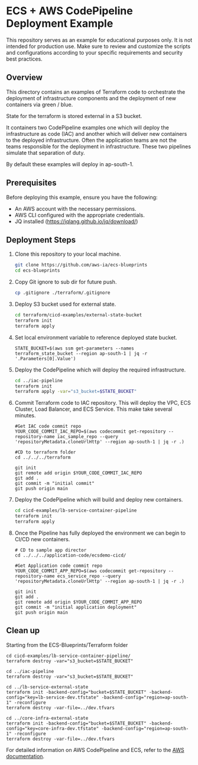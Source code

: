 # ECS + AWS CodePipeline Deployment Example

This repository serves as an example for educational purposes only. It is not intended for production use. Make sure to review and customize the scripts and configurations according to your specific requirements and security best practices.

## Overview

This directory contains an examples of Terraform code to orchestrate the deployment of infrastructure components and the deployment of new containers via green / blue.

State for the terraform is stored external in a S3 bucket.

It containers two CodePipeline examples one which will deploy the infrastructure as code (IAC) and another which will deliver new containers to the deployed infrastructure. Often the application teams are not the teams responsible for the deployment in infrastructure. These two pipelines simulate that separation of duty.

By default these examples will deploy in ap-south-1.

## Prerequisites

Before deploying this example, ensure you have the following:

- An AWS account with the necessary permissions.
- AWS CLI configured with the appropriate credentials.
- JQ installed (https://jqlang.github.io/jq/download/)

## Deployment Steps

1. Clone this repository to your local machine.

    ```bash
    git clone https://github.com/aws-ia/ecs-blueprints
    cd ecs-blueprints
    ```

2. Copy Git ignore to sub dir for future push.
    ```bash
    cp .gitignore ./terraform/.gitignore

2. Deploy S3 bucket used for external state.

    ```bash
    cd terraform/cicd-examples/external-state-bucket
    terraform init
    terraform apply
    ```

3. Set local environment variable to reference deployed state bucket.

    ```
    STATE_BUCKET=$(aws ssm get-parameters --names terraform_state_bucket --region ap-south-1 | jq -r '.Parameters[0].Value')
    ```

4. Deploy the CodePipeline which will deploy the required infrastructure.
    ```bash
    cd ../iac-pipeline
    terraform init
    terraform apply -var="s3_bucket=$STATE_BUCKET"
    ```

5. Commit Terraform code to IAC repository. This will deploy the VPC, ECS Cluster, Load Balancer, and ECS Service. This make take several minutes.

    ```
    #Get IAC code commit repo
    YOUR_CODE_COMMIT_IAC_REPO=$(aws codecommit get-repository --repository-name iac_sample_repo --query 'repositoryMetadata.cloneUrlHttp' --region ap-south-1 | jq -r .)

    #CD to terraform folder
    cd ../../../terraform

    git init
    git remote add origin $YOUR_CODE_COMMIT_IAC_REPO
    git add .
    git commit -m "initial commit"
    git push origin main
    ```
6. Deploy the CodePipeline which will build and deploy new containers.

    ```bash
    cd cicd-examples/lb-service-container-pipeline
    terraform init
    terraform apply
    ```

7. Once the Pipeline has fully deployed the environment we can begin to CI/CD new containers.

    ```
    # CD to sample app director
    cd ../../../application-code/ecsdemo-cicd/

    #Get Application code commit repo
    YOUR_CODE_COMMIT_APP_REPO=$(aws codecommit get-repository --repository-name ecs_service_repo --query 'repositoryMetadata.cloneUrlHttp' --region ap-south-1 | jq -r .)

    git init
    git add .
    git remote add origin $YOUR_CODE_COMMIT_APP_REPO
    git commit -m "initial application deployment"
    git push origin main
    ```

## Clean up

Starting from the ECS-Blueprints/Terraform folder

```
cd cicd-examples/lb-service-container-pipeline/
terraform destroy -var="s3_bucket=$STATE_BUCKET"
```


```
cd ../iac-pipeline
terraform destroy -var="s3_bucket=$STATE_BUCKET"
```


```
cd ../lb-service-external-state
terraform init -backend-config="bucket=$STATE_BUCKET" -backend-config="key=lb-service-dev.tfstate" -backend-config="region=ap-south-1" -reconfigure
terraform destroy -var-file=../dev.tfvars
```

```
cd ../core-infra-external-state
terraform init -backend-config="bucket=$STATE_BUCKET" -backend-config="key=core-infra-dev.tfstate" -backend-config="region=ap-south-1" -reconfigure
terraform destroy -var-file=../dev.tfvars
```

For detailed information on AWS CodePipeline and ECS, refer to the [AWS documentation](https://docs.aws.amazon.com/).
